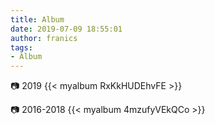 ```yaml
---
title: Album
date: 2019-07-09 18:55:01
author: franics
tags:
- Album
---
```


:camera: 2019
{{< myalbum RxKkHUDEhvFE >}}

:camera: 2016-2018
{{< myalbum 4mzufyVEkQCo >}}
